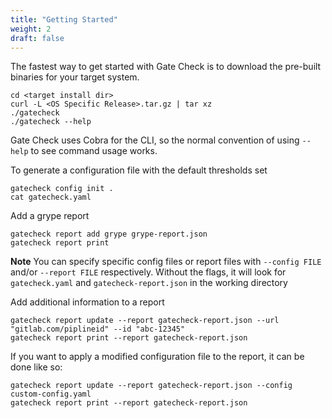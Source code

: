 ```yaml
---
title: "Getting Started"
weight: 2
draft: false
---
```


The fastest way to get started with Gate Check is to download the pre-built binaries for your target system.

```shell
cd <target install dir>
curl -L <OS Specific Release>.tar.gz | tar xz
./gatecheck
./gatecheck --help
```

Gate Check uses Cobra for the CLI, so the normal convention of using ```--help``` to see command usage works.

To generate a configuration file with the default thresholds set

```shell
gatecheck config init .
cat gatecheck.yaml
```

Add a grype report

```shell
gatecheck report add grype grype-report.json
gatecheck report print
```

**Note** You can specify specific config files or report files with ```--config FILE``` and/or ```--report FILE```
respectively.
Without the flags, it will look for ```gatecheck.yaml``` and ```gatecheck-report.json``` in the working directory

Add additional information to a report
```shell
gatecheck report update --report gatecheck-report.json --url "gitlab.com/piplineid" --id "abc-12345"
gatecheck report print --report gatecheck-report.json
```

If you want to apply a modified configuration file to the report, it can be done like so:
```shell
gatecheck report update --report gatecheck-report.json --config custom-config.yaml
gatecheck report print --report gatecheck-report.json
```
